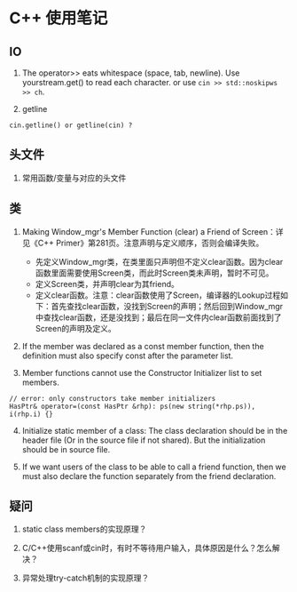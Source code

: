 # C++ 使用笔记

## IO

1. The operator>> eats whitespace (space, tab, newline). Use yourstream.get() to read each character. or use `cin >> std::noskipws >> ch`.

2. getline
```
cin.getline() or getline(cin) ?

```
## 头文件

1. 常用函数/变量与对应的头文件

## 类

1. Making Window_mgr's Member Function (clear) a Friend of Screen：详见《C++ Primer》第281页。注意声明与定义顺序，否则会编译失败。
    - 先定义Window_mgr类，在类里面只声明但不定义clear函数。因为clear函数里面需要使用Screen类，而此时Screen类未声明，暂时不可见。
    - 定义Screen类，并声明clear为其friend。
    - 定义clear函数。注意：clear函数使用了Screen，编译器的Lookup过程如下：首先查找clear函数，没找到Screen的声明；然后回到Window_mgr中查找clear函数，还是没找到；最后在同一文件内clear函数前面找到了Screen的声明及定义。

2. If the member was declared as a const member function, then the definition must also specify const after the parameter list. 

3. Member functions cannot use the Constructor Initializer list to set members.
```
// error: only constructors take member initializers
HasPtr& operator=(const HasPtr &rhp): ps(new string(*rhp.ps)), i(rhp.i) {}
```

4. Initialize static member of a class: The class declaration should be in the header file (Or in the source file if not shared). But the initialization should be in source file.

5. If we want users of the class to be able to call a friend function, then we must also declare the function separately from the friend declaration.

## 疑问

1. static class members的实现原理？

2. C/C++使用scanf或cin时，有时不等待用户输入，具体原因是什么？怎么解决？

3. 异常处理try-catch机制的实现原理？
